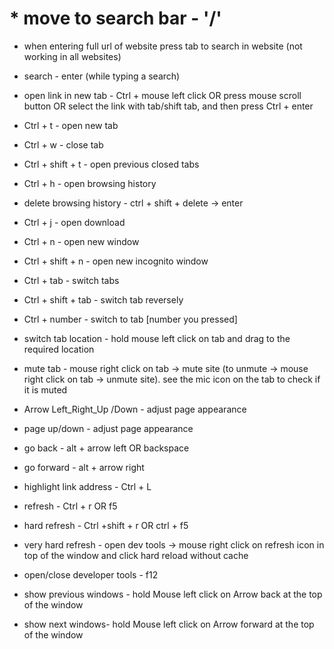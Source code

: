 # * move to search bar - '/'

* when entering full url of website press tab to search in website (not working in all websites)

* search - enter (while typing a search) 

* open link in new tab - Ctrl + mouse left click OR press mouse scroll button OR select the link with tab/shift tab, and then press Ctrl + enter 

* Ctrl + t - open new tab

* Ctrl + w - close tab 

* Ctrl + shift + t - open previous closed tabs

* Ctrl + h - open browsing history

*  delete browsing history - ctrl + shift + delete -> enter

* Ctrl + j - open download

* Ctrl + n - open new window 

* Ctrl + shift + n - open new incognito window 

* Ctrl + tab - switch tabs

* Ctrl + shift + tab - switch tab reversely 

* Ctrl + number - switch to tab [number you pressed]
 
* switch tab location - hold mouse left click on tab and drag to the required location

* mute tab - mouse right click on tab -> mute site (to unmute -> mouse right click on tab -> unmute site). see the mic icon on the tab to check if it is muted

* Arrow Left_Right_Up /Down - adjust page appearance

* page up/down - adjust page appearance 

* go back - alt + arrow left OR backspace 

* go forward - alt + arrow right 

* highlight link address - Ctrl + L

* refresh - Ctrl + r OR f5

* hard refresh - Ctrl +shift + r OR ctrl + f5

* very hard refresh - 
open dev tools -> mouse right click on refresh icon in top of the window and click hard reload without cache 

* open/close developer tools - f12

* show previous windows - 
hold Mouse left click on Arrow back at the top of the window

* show next windows- 
hold Mouse left click on Arrow forward at the top of the window

